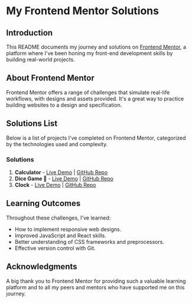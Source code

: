 # My Frontend Mentor Solutions

## Introduction

This README documents my journey and solutions on [Frontend Mentor](https://www.frontendmentor.io/), a platform where I've been honing my front-end development skills by building real-world projects.

## About Frontend Mentor

Frontend Mentor offers a range of challenges that simulate real-life workflows, with designs and assets provided. It's a great way to practice building websites to a design and specification.

## Solutions List

Below is a list of projects I've completed on Frontend Mentor, categorized by the technologies used and complexity.

### Solutions

1. **Calculator** - [Live Demo](https://thrashraf.github.io/Calculator/) | [GitHub Repo](https://github.com/thrashraf/Calculator)
2. **Dice Game 🎲** - [Live Demo](https://thrashraf.github.io/Dice-Game/) | [GitHub Repo](https://github.com/thrashraf/Dice-Game)
3. **Clock** - [Live Demo](https://thrashraf.github.io/Clock/) | [GitHub Repo](https://github.com/thrashraf/Clock)

## Learning Outcomes

Throughout these challenges, I've learned:

- How to implement responsive web designs.
- Improved JavaScript and React skills.
- Better understanding of CSS frameworks and preprocessors.
- Effective version control with Git.

## Acknowledgments

A big thank you to Frontend Mentor for providing such a valuable learning platform and to all my peers and mentors who have supported me on this journey.
